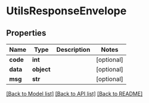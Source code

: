 # UtilsResponseEnvelope

## Properties
Name | Type | Description | Notes
------------ | ------------- | ------------- | -------------
**code** | **int** |  | [optional] 
**data** | **object** |  | [optional] 
**msg** | **str** |  | [optional] 

[[Back to Model list]](../README.md#documentation-for-models) [[Back to API list]](../README.md#documentation-for-api-endpoints) [[Back to README]](../README.md)

